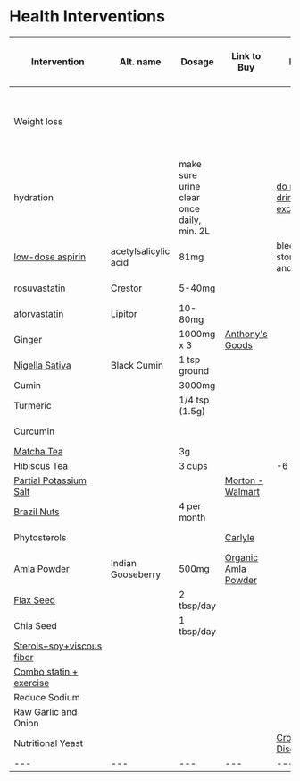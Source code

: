 # Health Interventions

| Intervention | Alt. name  | Dosage | Link to Buy | Risks | Blood pressure | cholesterol  | LDL  | HDL  | triglycerides | A1C (blood sugar)  | diabetes | weight loss | Blood thinning | lowers cardiac risk | All cause mortality | oxalate in dose (mg) | Other Studies | Notes |
| -------------------------------------------------------- | -------------------- | ----------------------------------------- | ----------- | ---------------------------------------------------------- | ---------------------------------------- | ----------------------------------------------- | ----- | ----- | ------------- | ----------------------------------------------------------- | -------- | ----------- | -------------- | ------------------- | ------------------- | -------------------- | ------------- | ----- |
| Weight loss | | | | | 2-4kg loss --> -3 to -8mm blood pressure | | | | | | | | | | -15% | | | https://www.ncbi.nlm.nih.gov/pmc/articles/PMC4368053/#:~:text=A%20total%20of%20264%20deaths,)%3B%20I2%20%3D%200). This ridiculous URL doesn't format correctly in here |
| hydration | | make sure urine clear once daily, min. 2L | | [do not drink excessively](intervention-details.md#hydration) | | | | | | | | | | | | | | |
| [low-dose aspirin](https://nutritionfacts.org/2019/12/19/the-risks-and-benefits-of-taking-low-dose-aspirin/) | acetylsalicylic acid | 81mg | | bleeds: stomach and brain | | | | | | | | | yes | | | | | |
| rosuvastatin | Crestor | 5-40mg | | | | -46 to -55%  | | "+7%" | | | | | | | -9% | | | |
| [atorvastatin](https://www.ncbi.nlm.nih.gov/pmc/articles/PMC6464917/) | Lipitor | 10-80mg | | | | -37.1 to -51.7% | | | | | | | | | | | | |
| Ginger | | 1000mg x 3 | [Anthony's Goods](https://www.amazon.com/Organic-Ground-Anthonys-Gluten-Free-Non-GMO/dp/B019ZW9XBA) | | [-6.6mm](https://pubmed.ncbi.nlm.nih.gov/30972845/#:~:text=Pooled%20analysis%20suggested%20that%20ginger,002) | [claim](https://pubmed.ncbi.nlm.nih.gov/18813412/) | -13 | | | [claim](https://www.ncbi.nlm.nih.gov/pmc/articles/PMC4277626/) | | [claim](https://www.ncbi.nlm.nih.gov/pmc/articles/PMC4277626/) | [complicated](https://www.ncbi.nlm.nih.gov/pmc/articles/PMC4619316/) | | | 3.9 | [claim](https://pubmed.ncbi.nlm.nih.gov/18813412/) | |
| [Nigella Sativa](https://pubmed.ncbi.nlm.nih.gov/26875640/) | Black Cumin | 1 tsp ground  | | | | -15.6 | -14.1 | | -20.6 | | | | | | | | | |
| Cumin  | | 3000mg | | | | | | | | | | | | | | 12 | | |
| Turmeric | | 1/4 tsp (1.5g) | | | no direct link | | | | | | [very effective](https://nutritionfacts.org/video/turmeric-curcumin-for-prediabetes/) | | | | | 30 | | |
| Curcumin | | | | | | | | | | | | | | | | | | Curcumin is the active ingredient in turmeric. Dr. Greger notes the "inactive" parts of turmeric work as well and turmeric whole works better than isolated curcumin | 
| [Matcha Tea](https://nutritionfacts.org/video/foods-to-help-protect-your-arteries-from-saturated-fat/) | | 3g | | | | | | | | | | | | | | 18.9 | | |
| Hibiscus Tea | | 3 cups | | -6 | | | | | | | | | |[claim](https://nutritionfacts.org/video/foods-to-help-protect-your-arteries-from-saturated-fat/) | | low | | |
| [Partial Potassium Salt](https://nutritionfacts.org/video/potassium-chloride-salt-substitute-side-effects/) | | | [Morton - Walmart](https://www.walmart.com/ip/Morton-Lite-Salt-11-oz-Canister/10318920) | | | | | | | | | | | | | | | Clear reduction of cardiovascular risk; however hard to quantify without large studies |
| [Brazil Nuts](https://www.ncbi.nlm.nih.gov/pmc/articles/PMC3693158/#:~:text=Interestingly%2C%20the%20ingestion%20of%2020,for%20up%20to%2030%20days.) | | 4 per month | | | | | -20mg | "20mg" | | | | | | | | | | |
| Phytosterols | | | [Carlyle](https://www.amazon.com/gp/product/B07CH1BHRD/ref=ppx_yo_dt_b_asin_title_o03_s00?ie=UTF8&psc=1) | | | -5 to -14% | | | | | | | | | not shown | | | |
| [Amla Powder](https://pubmed.ncbi.nlm.nih.gov/22529483/) | Indian Gooseberry | 500mg | [Organic Amla Powder](https://www.amazon.com/Organic-Amla-Powder-Resealable-Organics/dp/B01BTNSJ9U) | | | -25 | -25 | 15 | | | [worked as well as drug](https://pubmed.ncbi.nlm.nih.gov/21495900/) | | [0.75*aspirin](https://pubmed.ncbi.nlm.nih.gov/24291054/) | | | | [Amla2](https://bmccomplementmedtherapies.biomedcentral.com/counter/pdf/10.1186/s12906-019-2430-y.pdf) | Potential problem taking this alongside aspirin because of bleeding risk. Unclear. |
| [Flax Seed](https://nutritionfacts.org/topics/flax-seeds/) | | 2 tbsp/day | | | -7 | | | | | | | | | | | | | | 
| Chia Seed | | 1 tbsp/day | | | | | | | | | | | | | | | | High fiber but no effect other than blood pressure. Flax seed is superior. Chia seed has oxalates. Certainly healthy food. Consider dosage alongside flax seed. |
| [Sterols+soy+viscous fiber](https://pubmed.ncbi.nlm.nih.gov/14624410/) | | | | | | -60 | | | | | | | | | | | | |
| [Combo statin + exercise](https://pubmed.ncbi.nlm.nih.gov/22829944/#:~:text=coronary%20artery%20disease-,Combination%20treatment%20of%20rosuvastatin%20or%20atorvastatin%2C%20with%20regular%20exercise%20improves,PLoS%20One.) | | | | | | | | | | | | | | | | | | |
| Reduce Sodium | | | | | yes | | | | | | | | | | | | | |
| Raw Garlic and Onion | | | | | | | | | | | | | | | | | | |
| Nutritional Yeast | | | | [Crohn's Disease](https://nutritionfacts.org/video/is-nutritional-yeast-healthy-for-everyone/) | | | | | | | | | | | | | | |
| --- | --- | --- | --- | ---  | ---  | --- | ---  | ---  | --- | --- | --- | --- | ---  | --- | --- | --- | --- | ---  |
